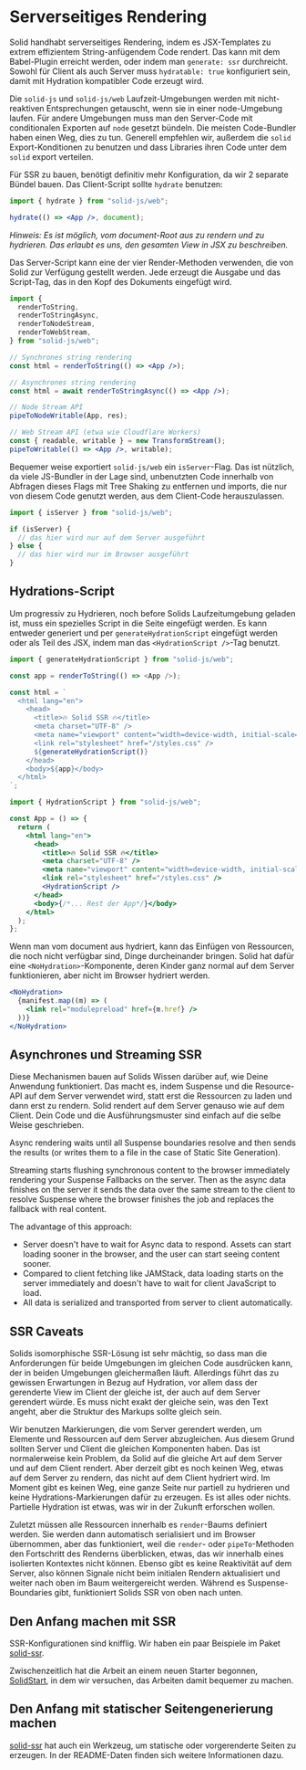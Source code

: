 # Serverseitiges Rendering

Solid handhabt serverseitiges Rendering, indem es JSX-Templates zu extrem effizientem String-anfügendem Code rendert. Das kann mit dem Babel-Plugin erreicht werden, oder indem man `generate: ssr` durchreicht. Sowohl für Client als auch Server muss `hydratable: true` konfiguriert sein, damit mit Hydration kompatibler Code erzeugt wird.

Die `solid-js` und `solid-js/web` Laufzeit-Umgebungen werden mit nicht-reaktiven Entsprechungen getauscht, wenn sie in einer node-Umgebung laufen. Für andere Umgebungen muss man den Server-Code mit conditionalen Exporten auf `node` gesetzt bündeln. Die meisten Code-Bundler haben einen Weg, dies zu tun. Generell empfehlen wir, außerdem die `solid` Export-Konditionen zu benutzen und dass Libraries ihren Code unter dem `solid` export verteilen.

Für SSR zu bauen, benötigt definitiv mehr Konfiguration, da wir 2 separate Bündel bauen. Das Client-Script sollte `hydrate` benutzen:

```jsx
import { hydrate } from "solid-js/web";

hydrate(() => <App />, document);
```

_Hinweis: Es ist möglich, vom document-Root aus zu rendern und zu hydrieren. Das erlaubt es uns, den gesamten View in JSX zu beschreiben._

Das Server-Script kann eine der vier Render-Methoden verwenden, die von Solid zur Verfügung gestellt werden. Jede erzeugt die Ausgabe und das Script-Tag, das in den Kopf des Dokuments eingefügt wird.

```jsx
import {
  renderToString,
  renderToStringAsync,
  renderToNodeStream,
  renderToWebStream,
} from "solid-js/web";

// Synchrones string rendering
const html = renderToString(() => <App />);

// Asynchrones string rendering
const html = await renderToStringAsync(() => <App />);

// Node Stream API
pipeToNodeWritable(App, res);

// Web Stream API (etwa wie Cloudflare Workers)
const { readable, writable } = new TransformStream();
pipeToWritable(() => <App />, writable);
```

Bequemer weise exportiert `solid-js/web` ein `isServer`-Flag. Das ist nützlich, da viele JS-Bundler in der Lage sind, unbenutzten Code innerhalb von Abfragen dieses Flags mit Tree Shaking zu entfernen und imports, die nur von diesem Code genutzt werden, aus dem Client-Code herauszulassen.

```jsx
import { isServer } from "solid-js/web";

if (isServer) {
  // das hier wird nur auf dem Server ausgeführt
} else {
  // das hier wird nur im Browser ausgeführt
}
```

## Hydrations-Script

Um progressiv zu Hydrieren, noch before Solids Laufzeitumgebung geladen ist, muss ein spezielles Script in die Seite eingefügt werden. Es kann entweder generiert und per `generateHydrationScript` eingefügt werden oder als Teil des JSX, indem man das `<HydrationScript />`-Tag benutzt.

```js
import { generateHydrationScript } from "solid-js/web";

const app = renderToString(() => <App />);

const html = `
  <html lang="en">
    <head>
      <title>🔥 Solid SSR 🔥</title>
      <meta charset="UTF-8" />
      <meta name="viewport" content="width=device-width, initial-scale=1.0" />
      <link rel="stylesheet" href="/styles.css" />
      ${generateHydrationScript()}
    </head>
    <body>${app}</body>
  </html>
`;
```

```jsx
import { HydrationScript } from "solid-js/web";

const App = () => {
  return (
    <html lang="en">
      <head>
        <title>🔥 Solid SSR 🔥</title>
        <meta charset="UTF-8" />
        <meta name="viewport" content="width=device-width, initial-scale=1.0" />
        <link rel="stylesheet" href="/styles.css" />
        <HydrationScript />
      </head>
      <body>{/*... Rest der App*/}</body>
    </html>
  );
};
```

Wenn man vom document aus hydriert, kann das Einfügen von Ressourcen, die noch nicht verfügbar sind, Dinge durcheinander bringen. Solid hat dafür eine `<NoHydration>`-Komponente, deren Kinder ganz normal auf dem Server funktionieren, aber nicht im Browser hydriert werden.

```jsx
<NoHydration>
  {manifest.map((m) => (
    <link rel="modulepreload" href={m.href} />
  ))}
</NoHydration>
```

## Asynchrones und Streaming SSR

Diese Mechanismen bauen auf Solids Wissen darüber auf, wie Deine Anwendung funktioniert. Das macht es, indem Suspense und die Resource-API auf dem Server verwendet wird, statt erst die Ressourcen zu laden und dann erst zu rendern. Solid rendert auf dem Server genauso wie auf dem Client. Dein Code und die Ausführungsmuster sind einfach auf die selbe Weise geschrieben.

Async rendering waits until all Suspense boundaries resolve and then sends the results (or writes them to a file in the case of Static Site Generation).

Streaming starts flushing synchronous content to the browser immediately rendering your Suspense Fallbacks on the server. Then as the async data finishes on the server it sends the data over the same stream to the client to resolve Suspense where the browser finishes the job and replaces the fallback with real content.

The advantage of this approach:

- Server doesn't have to wait for Async data to respond. Assets can start loading sooner in the browser, and the user can start seeing content sooner.
- Compared to client fetching like JAMStack, data loading starts on the server immediately and doesn't have to wait for client JavaScript to load.
- All data is serialized and transported from server to client automatically.

## SSR Caveats

Solids isomorphische SSR-Lösung ist sehr mächtig, so dass man die Anforderungen für beide Umgebungen im gleichen Code ausdrücken kann, der in beiden Umgebungen gleichermaßen läuft. Allerdings führt das zu gewissen Erwartungen in Bezug auf Hydration, vor allem dass der gerenderte View im Client der gleiche ist, der auch auf dem Server gerendert würde. Es muss nicht exakt der gleiche sein, was den Text angeht, aber die Struktur des Markups sollte gleich sein.

Wir benutzen Markierungen, die vom Server gerendert werden, um Elemente und Ressourcen auf dem Server abzugleichen. Aus diesem Grund sollten Server und Client die gleichen Komponenten haben. Das ist normalerweise kein Problem, da Solid auf die gleiche Art auf dem Server und auf dem Client rendert. Aber derzeit gibt es noch keinen Weg, etwas auf dem Server zu rendern, das nicht auf dem Client hydriert wird. Im Moment gibt es keinen Weg, eine ganze Seite nur partiell zu hydrieren und keine Hydrations-Markierungen dafür zu erzeugen. Es ist alles oder nichts. Partielle Hydration ist etwas, was wir in der Zukunft erforschen wollen.

Zuletzt müssen alle Ressourcen innerhalb es `render`-Baums definiert werden. Sie werden dann automatisch serialisiert und im Browser übernommen, aber das funktioniert, weil die `render`- oder `pipeTo`-Methoden den Fortschritt des Renderns überblicken, etwas, das wir innerhalb eines isolierten Kontextes nicht können. Ebenso gibt es keine Reaktivität auf dem Server, also können Signale nicht beim initialen Rendern aktualisiert und weiter nach oben im Baum weitergereicht werden. Während es Suspense-Boundaries gibt, funktioniert Solids SSR von oben nach unten.

## Den Anfang machen mit SSR

SSR-Konfigurationen sind knifflig. Wir haben ein paar Beispiele im Paket [solid-ssr](https://github.com/solidjs/solid/blob/main/packages/solid-ssr).

Zwischenzeitlich hat die Arbeit an einem neuen Starter begonnen, [SolidStart](https://github.com/solidjs/solid-start), in dem wir versuchen, das Arbeiten damit bequemer zu machen.

## Den Anfang mit statischer Seitengenerierung machen

[solid-ssr](https://github.com/solidjs/solid/blob/main/packages/solid-ssr) hat auch ein Werkzeug, um statische oder vorgerenderte Seiten zu erzeugen. In der README-Daten finden sich weitere Informationen dazu.
